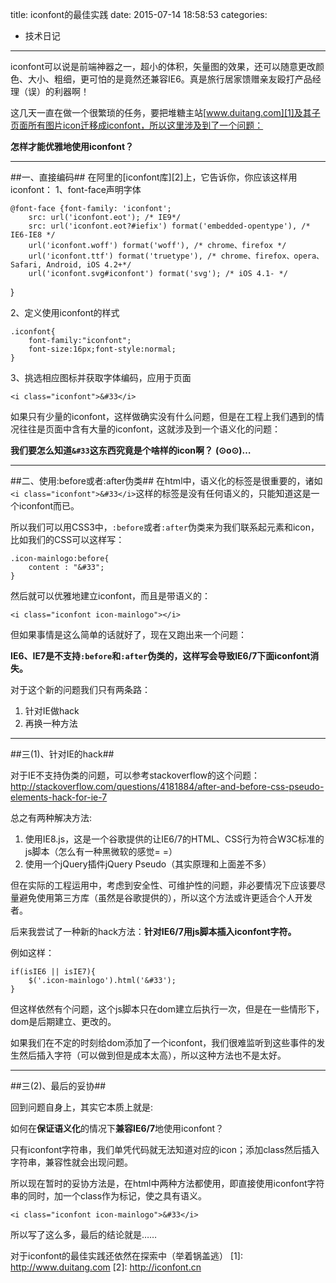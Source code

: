 title: iconfont的最佳实践
date: 2015-07-14 18:58:53
categories:
- 技术日记
--------------

iconfont可以说是前端神器之一，超小的体积，矢量图的效果，还可以随意更改颜色、大小、粗细，更可怕的是竟然还兼容IE6。真是旅行居家馈赠亲友殴打产品经理（误）的利器啊！

这几天一直在做一个很繁琐的任务，要把堆糖主站[www.duitang.com][1]及其子页面所有图片icon迁移成iconfont，所以这里涉及到了一个问题：

**怎样才能优雅地使用iconfont？**
<!-- more -->

----------
##一、直接编码##
在阿里的[iconfont库][2]上，它告诉你，你应该这样用iconfont：
1、font-face声明字体

    @font-face {font-family: 'iconfont';
        src: url('iconfont.eot'); /* IE9*/
        src: url('iconfont.eot?#iefix') format('embedded-opentype'), /* IE6-IE8 */
        url('iconfont.woff') format('woff'), /* chrome、firefox */
        url('iconfont.ttf') format('truetype'), /* chrome、firefox、opera、Safari, Android, iOS 4.2+*/
        url('iconfont.svg#iconfont') format('svg'); /* iOS 4.1- */
}

2、定义使用iconfont的样式

    .iconfont{
        font-family:"iconfont";
        font-size:16px;font-style:normal;
    }
3、挑选相应图标并获取字体编码，应用于页面

    <i class="iconfont">&#33</i>

如果只有少量的iconfont，这样做确实没有什么问题，但是在工程上我们遇到的情况往往是页面中含有大量的iconfont，这就涉及到一个语义化的问题：

**我们要怎么知道`&#33`这东西究竟是个啥样的icon啊？**
**(⊙o⊙)…**


---------
##二、使用:before或者:after伪类##
在html中，语义化的标签是很重要的，诸如`<i class="iconfont">&#33</i>`这样的标签是没有任何语义的，只能知道这是一个iconfont而已。

所以我们可以用CSS3中，`:before`或者`:after`伪类来为我们联系起元素和icon，比如我们的CSS可以这样写：

    .icon-mainlogo:before{
        content : "&#33";    
    }
    
然后就可以优雅地建立iconfont，而且是带语义的：

    <i class="iconfont icon-mainlogo"></i>
    
但如果事情是这么简单的话就好了，现在又跑出来一个问题：

**IE6、IE7是不支持`:before`和`:after`伪类的，这样写会导致IE6/7下面iconfont消失。**

对于这个新的问题我们只有两条路：

 1. 针对IE做hack
 2. 再换一种方法

----------
##三(1)、针对IE的hack##

对于IE不支持伪类的问题，可以参考stackoverflow的这个问题：
http://stackoverflow.com/questions/4181884/after-and-before-css-pseudo-elements-hack-for-ie-7

总之有两种解决方法:

 1. 使用IE8.js，这是一个谷歌提供的让IE6/7的HTML、CSS行为符合W3C标准的js脚本（怎么有一种黑微软的感觉= =）
 2. 使用一个jQuery插件jQuery Pseudo（其实原理和上面差不多）

但在实际的工程运用中，考虑到安全性、可维护性的问题，非必要情况下应该要尽量避免使用第三方库（虽然是谷歌提供的），所以这个方法或许更适合个人开发者。

后来我尝试了一种新的hack方法：**针对IE6/7用js脚本插入iconfont字符。**

例如这样：

    if(isIE6 || isIE7){
        $('.icon-mainlogo').html('&#33');
    }

但这样依然有个问题，这个js脚本只在dom建立后执行一次，但是在一些情形下，dom是后期建立、更改的。

如果我们在不定的时刻给dom添加了一个iconfont，我们很难监听到这些事件的发生然后插入字符（可以做到但是成本太高），所以这种方法也不是太好。

----------
##三(2)、最后的妥协##

回到问题自身上，其实它本质上就是:

如何在**保证语义化**的情况下**兼容IE6/7**地使用iconfont？

只有iconfont字符串，我们单凭代码就无法知道对应的icon；添加class然后插入字符串，兼容性就会出现问题。

所以现在暂时的妥协方法是，在html中两种方法都使用，即直接使用iconfont字符串的同时，加一个class作为标记，使之具有语义。

    <i class="iconfont icon-mainlogo">&#33</i>

 所以写了这么多，最后的结论就是……

 对于iconfont的最佳实践还依然在探索中（举着锅盖逃）
  [1]: http://www.duitang.com
  [2]: http://iconfont.cn